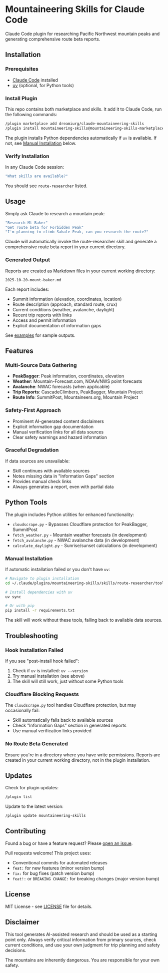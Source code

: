 # Mountaineering Skills for Claude Code

Claude Code plugin for researching Pacific Northwest mountain peaks and generating comprehensive route beta reports.

## Installation

### Prerequisites

- [Claude Code](https://docs.claude.com/claude-code) installed
- [uv](https://docs.astral.sh/uv/) (optional, for Python tools)

### Install Plugin

This repo contains both marketplace and skills. It add it to Claude Code, run the following commands:

```bash
/plugin marketplace add dreamiurg/claude-mountaineering-skills
/plugin install mountaineering-skills@mountaineering-skills-marketplace
```

The plugin installs Python dependencies automatically if `uv` is available. If not, see [Manual Installation](#manual-installation) below.

### Verify Installation

In any Claude Code session:

```bash
"What skills are available?"
```

You should see `route-researcher` listed.

## Usage

Simply ask Claude to research a mountain peak:

```bash
"Research Mt Baker"
"Get route beta for Forbidden Peak"
"I'm planning to climb Sahale Peak, can you research the route?"
```

Claude will automatically invoke the route-researcher skill and generate a comprehensive route beta report in your current directory.

### Generated Output

Reports are created as Markdown files in your current working directory:

```
2025-10-20-mount-baker.md
```

Each report includes:
- Summit information (elevation, coordinates, location)
- Route description (approach, standard route, crux)
- Current conditions (weather, avalanche, daylight)
- Recent trip reports with links
- Access and permit information
- Explicit documentation of information gaps

See [examples](skills/route-researcher/examples/) for sample outputs.

## Features

### Multi-Source Data Gathering

- **PeakBagger**: Peak information, coordinates, elevation
- **Weather**: Mountain-Forecast.com, NOAA/NWS point forecasts
- **Avalanche**: NWAC forecasts (when applicable)
- **Trip Reports**: CascadeClimbers, PeakBagger, Mountain Project
- **Route Info**: SummitPost, Mountaineers.org, Mountain Project

### Safety-First Approach

- Prominent AI-generated content disclaimers
- Explicit information gap documentation
- Manual verification links for all data sources
- Clear safety warnings and hazard information

### Graceful Degradation

If data sources are unavailable:
- Skill continues with available sources
- Notes missing data in "Information Gaps" section
- Provides manual check links
- Always generates a report, even with partial data

## Python Tools

The plugin includes Python utilities for enhanced functionality:

- `cloudscrape.py` - Bypasses Cloudflare protection for PeakBagger, SummitPost
- `fetch_weather.py` - Mountain weather forecasts (in development)
- `fetch_avalanche.py` - NWAC avalanche data (in development)
- `calculate_daylight.py` - Sunrise/sunset calculations (in development)

### Manual Installation

If automatic installation failed or you don't have `uv`:

```bash
# Navigate to plugin installation
cd ~/.claude/plugins/mountaineering-skills/skills/route-researcher/tools

# Install dependencies with uv
uv sync

# Or with pip
pip install -r requirements.txt
```

The skill will work without these tools, falling back to available data sources.

## Troubleshooting

### Hook Installation Failed

If you see "post-install hook failed":

1. Check if `uv` is installed: `uv --version`
2. Try manual installation (see above)
3. The skill will still work, just without some Python tools

### Cloudflare Blocking Requests

The `cloudscrape.py` tool handles Cloudflare protection, but may occasionally fail:

- Skill automatically falls back to available sources
- Check "Information Gaps" section in generated reports
- Use manual verification links provided

### No Route Beta Generated

Ensure you're in a directory where you have write permissions. Reports are created in your current working directory, not in the plugin installation.

## Updates

Check for plugin updates:

```bash
/plugin list
```

Update to the latest version:

```bash
/plugin update mountaineering-skills
```

## Contributing

Found a bug or have a feature request? Please [open an issue](https://github.com/dreamiurg/claude-mountaineering-skills/issues).

Pull requests welcome! This project uses:
- Conventional commits for automated releases
- `feat:` for new features (minor version bump)
- `fix:` for bug fixes (patch version bump)
- `feat!:` or `BREAKING CHANGE:` for breaking changes (major version bump)

## License

MIT License - see [LICENSE](LICENSE) file for details.

## Disclaimer

This tool generates AI-assisted research and should be used as a starting point only. Always verify critical information from primary sources, check current conditions, and use your own judgment for trip planning and safety decisions.

The mountains are inherently dangerous. You are responsible for your own safety.
